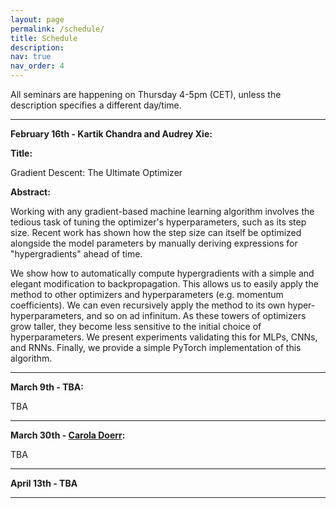 ```yaml
---
layout: page
permalink: /schedule/
title: Schedule
description: 
nav: true
nav_order: 4
---
```



All seminars are happening on Thursday 4-5pm (CET), unless the description specifies a different day/time.


----------

**February 16th - Kartik Chandra and Audrey Xie:**

**Title:**

Gradient Descent: The Ultimate Optimizer

**Abstract:**

Working with any gradient-based machine learning algorithm involves the tedious task of tuning the optimizer's hyperparameters, such as its step size. Recent work has shown how the step size can itself be optimized alongside the model parameters by manually deriving expressions for "hypergradients" ahead of time. 

We show how to automatically compute hypergradients with a simple and elegant modification to backpropagation. This allows us to easily apply the method to other optimizers and hyperparameters (e.g. momentum coefficients). We can even recursively apply the method to its own hyper-hyperparameters, and so on ad infinitum. As these towers of optimizers grow taller, they become less sensitive to the initial choice of hyperparameters. We present experiments validating this for MLPs, CNNs, and RNNs. Finally, we provide a simple PyTorch implementation of this algorithm.

----------

**March 9th - TBA:**

TBA

----------

**March 30th - [Carola Doerr](https://webia.lip6.fr/~doerr/):**

TBA

----------

**April 13th - TBA**

----------

